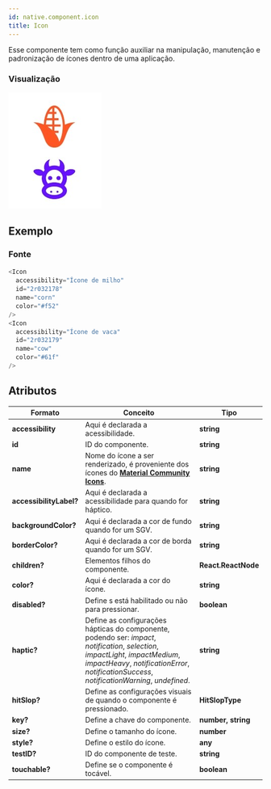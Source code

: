 ```yaml
---
id: native.component.icon
title: Icon
---
```


<!-- Component declaration begin -->

<!-- Component declaration end -->

<!-- Documentation begin -->

Esse componente tem como função auxiliar na manipulação, manutenção e padronização de ícones dentro de uma aplicação.

### Visualização

![icon](../static/img/screenshots/icon.jpg)

## Exemplo

### Fonte

```javascript
<Icon
  accessibility="Ícone de milho"
  id="2r032178"
  name="corn"
  color="#f52"
/>
<Icon
  accessibility="Ícone de vaca"
  id="2r032179"
  name="cow"
  color="#61f"
/>
```

## Atributos

| Formato            | Conceito                                                                                                | Tipo                 |
| ------------------ | ------------------------------------------------------------------------------------------------------- | -------------------- |
| **accessibility**       | Aqui é declarada a acessibilidade.       | **string**   |
| **id**         | ID do componente. | **string**    |
| **name**      | Nome do ícone a ser renderizado, é proveniente dos ícones do [**Material Community Icons**](https://oblador.github.io/react-native-vector-icons/).     | **string**     |
| **accessibilityLabel?**       | Aqui é declarada a acessibilidade para quando for háptico.       | **string**   |
| **backgroundColor?**       | Aqui é declarada a cor de fundo quando for um SGV.       | **string**   |
| **borderColor?**       | Aqui é declarada a cor de borda quando for um SGV.       | **string**   |
| **children?** | Elementos filhos do componente.                                                     | **React.ReactNode** |
| **color?**       | Aqui é declarada a cor do ícone.       | **string**   |
| **disabled?**       | Define s está habilitado ou não para pressionar.       | **boolean**   |
| **haptic?**       | Define as configurações hápticas do componente, podendo ser: *impact*, *notification*, *selection*, *impactLight*, *impactMedium*, *impactHeavy*, *notificationError*, *notificationSuccess*, *notificationWarning*, *undefined*.       | **string**   |
| **hitSlop?**       | Define as configurações visuais de quando o componente é pressionado.       | **HitSlopType**   |
| **key?** 	| Define a chave do componente. 	| **number, string** 	|
| **size?** 	| Define o tamanho do ícone. 	| **number** 	|
| **style?** 	| Define o estilo do ícone. 	| **any** 	|
| **testID?** 	| ID do componente de teste. 	| **string** 	|
| **touchable?** 	| Define se o componente é tocável. 	| **boolean** 	|

<!-- Documentation end -->
